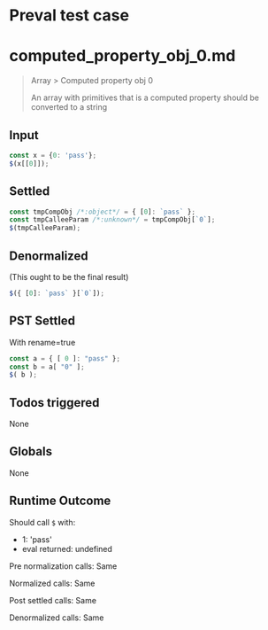 # Preval test case

# computed_property_obj_0.md

> Array > Computed property obj 0
>
> An array with primitives that is a computed property should be converted to a string

## Input

`````js filename=intro
const x = {0: 'pass'};
$(x[[0]]);
`````


## Settled


`````js filename=intro
const tmpCompObj /*:object*/ = { [0]: `pass` };
const tmpCalleeParam /*:unknown*/ = tmpCompObj[`0`];
$(tmpCalleeParam);
`````


## Denormalized
(This ought to be the final result)

`````js filename=intro
$({ [0]: `pass` }[`0`]);
`````


## PST Settled
With rename=true

`````js filename=intro
const a = { [ 0 ]: "pass" };
const b = a[ "0" ];
$( b );
`````


## Todos triggered


None


## Globals


None


## Runtime Outcome


Should call `$` with:
 - 1: 'pass'
 - eval returned: undefined

Pre normalization calls: Same

Normalized calls: Same

Post settled calls: Same

Denormalized calls: Same
